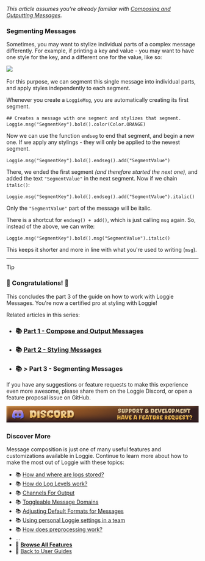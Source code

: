 *This article assumes you're already familiar with [Composing and Outputting Messages](COMPOSE_AND_OUTPUT_MESSAGES.md).*
### Segmenting Messages

Sometimes, you may want to stylize individual parts of a complex message differently.
For example, if printing a key and value - you may want to have one style for the key, and a different one for the value, like so:

![](https://i.imgur.com/SR6rzkr.png)

For this purpose, we can segment this single message into individual parts, and apply styles independently to each segment.

Whenever you create a `LoggieMsg`, you are automatically creating its first segment.

```gdscript
## Creates a message with one segment and stylizes that segment.
Loggie.msg("SegmentKey").bold().color(Color.ORANGE)
```

Now we can use the function `endseg` to end that segment, and begin a new one. 
If we apply any stylings - they will only be applied to the newest segment.

```gdscript
Loggie.msg("SegmentKey").bold().endseg().add("SegmentValue")
```

There, we ended the first segment *(and therefore started the next one)*, and added the text  `"SegmentValue"` in the next segment. Now if we chain `italic()`:

```gdscript
Loggie.msg("SegmentKey").bold().endseg().add("SegmentValue").italic()
```

Only the `"SegmentValue"` part of the message will be italic.

There is a shortcut for `endseg() + add()`, which is just calling `msg` again. 
So, instead of the above, we can write:

```gdscript
Loggie.msg("SegmentKey").bold().msg("SegmentValue").italic()
```

This keeps it shorter and more in line with what you're used to writing (`msg`).

---
> [!TIP]
> ### 🎉 Congratulations! 🥳 
> 
> This concludes the part 3 of the guide on how to work with Loggie Messages.
> You're now a certified pro at styling with Loggie!
> 
> Related articles in this series:
> 
> * ### 📚 [Part 1 - Compose and Output Messages](docs/features/COMPOSE_AND_OUTPUT_MESSAGES.md)
> * ### 📚 [Part 2 - Styling Messages](docs/customization/STYLING_MESSAGES.md)
> * ### 📚 > Part 3 - Segmenting Messages
> 
> If you have any suggestions or feature requests to make this experience even more awesome, please share them on the Loggie Discord, or open a feature proposal issue on GitHub.
> 
> [<img src="assets/banners/discord.png">](https://discord.gg/XPdxpMqmcs)
>
> ### Discover More
> Message composition is just one of many useful features and customizations available in Loggie.
> Continue to learn more about how to make the most out of Loggie with these topics:
> 
> * 📚 [How and where are logs stored?](docs/features/LOG_FILES_AND_STORAGE.md)
> * 📚 [How do Log Levels work?](docs/features/LOG_LEVELS.md)
> * 📚 [Channels For Output](docs/features/CHANNELS.md)
> * 📚 [Toggleable Message Domains](docs/features/DOMAINS.md)
> * 📚 [Adjusting Default Formats for Messages](docs/customization/MESSAGE_FORMATS.md)
> * 📚 [Using personal Loggie settings in a team](docs/customization/CUSTOM_SETTINGS.md)
> * 📚 [How does preprocessing work?](PREPROCESSING.md)
> * ...
> * 👀 **[Browse All Features](docs/ALL_FEATURES.md)**
> * 👀 [Back to User Guides](docs/USER_GUIDE.md)

